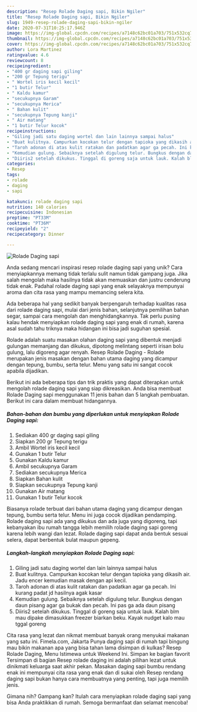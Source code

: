 ```yaml
---
description: "Resep Rolade Daging sapi, Bikin Ngiler"
title: "Resep Rolade Daging sapi, Bikin Ngiler"
slug: 1949-resep-rolade-daging-sapi-bikin-ngiler
date: 2020-07-31T10:25:17.946Z
image: https://img-global.cpcdn.com/recipes/a7148c62bc01a703/751x532cq70/rolade-daging-sapi-foto-resep-utama.jpg
thumbnail: https://img-global.cpcdn.com/recipes/a7148c62bc01a703/751x532cq70/rolade-daging-sapi-foto-resep-utama.jpg
cover: https://img-global.cpcdn.com/recipes/a7148c62bc01a703/751x532cq70/rolade-daging-sapi-foto-resep-utama.jpg
author: Lora Martinez
ratingvalue: 4.6
reviewcount: 8
recipeingredient:
- "400 gr daging sapi giling"
- "200 gr Tepung terigu"
- " Wortel iris kecil kecil"
- "1 butir Telur"
- " Kaldu kamur"
- "secukupnya Garam"
- "secukupnya Merica"
- " Bahan kulit"
- "secukupnya Tepung kanji"
- " Air matang"
- "1 butir Telur kocok"
recipeinstructions:
- "Giling jadi satu daging wortel dan lain lainnya sampai halus"
- "Buat kulitnya. Campurkan kocokan telur dengan tapioka yang dikasih air. Jadu encer kemudian masak dengan api kecil."
- "Taroh adonan di atas kulit ratakan dan padatkan agar ga pecah. Ini kurang padat jd hasilnya agak kasar"
- "Kemudian gulung. Sebaiknya setelah digulung telur. Bungkus dengan daun pisang agar ga bukak dan pecah. Ini pas ga ada daun pisang"
- "Diiris2 setelah dikukus. Tinggal di goreng saja untuk lauk. Kalah blm mau dipake dimasukkan freezer biarkan beku. Kayak nudget kalo mau tggal goreng"
categories:
- Resep
tags:
- rolade
- daging
- sapi

katakunci: rolade daging sapi 
nutrition: 140 calories
recipecuisine: Indonesian
preptime: "PT33M"
cooktime: "PT36M"
recipeyield: "2"
recipecategory: Dinner

---
```



![Rolade Daging sapi](https://img-global.cpcdn.com/recipes/a7148c62bc01a703/751x532cq70/rolade-daging-sapi-foto-resep-utama.jpg)

Anda sedang mencari inspirasi resep rolade daging sapi yang unik? Cara menyiapkannya memang tidak terlalu sulit namun tidak gampang juga. Jika salah mengolah maka hasilnya tidak akan memuaskan dan justru cenderung tidak enak. Padahal rolade daging sapi yang enak selayaknya mempunyai aroma dan cita rasa yang mampu memancing selera kita.

Ada beberapa hal yang sedikit banyak berpengaruh terhadap kualitas rasa dari rolade daging sapi, mulai dari jenis bahan, selanjutnya pemilihan bahan segar, sampai cara mengolah dan menghidangkannya. Tak perlu pusing kalau hendak menyiapkan rolade daging sapi yang enak di rumah, karena asal sudah tahu triknya maka hidangan ini bisa jadi suguhan spesial.

Rolade adalah suatu masakan olahan daging sapi yang dibentuk menjadi gulungan memanjang dan dikukus, dipotong melintang seperti irisan bolu gulung, lalu digoreng agar renyah. Resep Rolade Daging - Rolade merupakan jenis masakan dengan bahan utama daging yang dicampur dengan tepung, bumbu, serta telur. Menu yang satu ini sangat cocok apabila dijadikan.


Berikut ini ada beberapa tips dan trik praktis yang dapat diterapkan untuk mengolah rolade daging sapi yang siap dikreasikan. Anda bisa membuat Rolade Daging sapi menggunakan 11 jenis bahan dan 5 langkah pembuatan. Berikut ini cara dalam membuat hidangannya.

<!--inarticleads1-->

##### Bahan-bahan dan bumbu yang diperlukan untuk menyiapkan Rolade Daging sapi:

1. Sediakan 400 gr daging sapi giling
1. Siapkan 200 gr Tepung terigu
1. Ambil  Wortel iris kecil kecil
1. Gunakan 1 butir Telur
1. Gunakan  Kaldu kamur
1. Ambil secukupnya Garam
1. Sediakan secukupnya Merica
1. Siapkan  Bahan kulit
1. Siapkan secukupnya Tepung kanji
1. Gunakan  Air matang
1. Gunakan 1 butir Telur kocok


Biasanya rolade terbuat dari bahan utama daging yang dicampur dengan tepung, bumbu serta telur. Menu ini juga cocok dijadikan pendamping. Rolade daging sapi ada yang dikukus dan ada juga yang digoreng, tapi kebanyakan ibu rumah tangga lebih memilih rolade daging sapi goreng karena lebih wangi dan lezat. Rolade daging sapi dapat anda bentuk sesuai selera, dapat berbentuk bulat maupun gepeng. 

<!--inarticleads2-->

##### Langkah-langkah menyiapkan Rolade Daging sapi:

1. Giling jadi satu daging wortel dan lain lainnya sampai halus
1. Buat kulitnya. Campurkan kocokan telur dengan tapioka yang dikasih air. Jadu encer kemudian masak dengan api kecil.
1. Taroh adonan di atas kulit ratakan dan padatkan agar ga pecah. Ini kurang padat jd hasilnya agak kasar
1. Kemudian gulung. Sebaiknya setelah digulung telur. Bungkus dengan daun pisang agar ga bukak dan pecah. Ini pas ga ada daun pisang
1. Diiris2 setelah dikukus. Tinggal di goreng saja untuk lauk. Kalah blm mau dipake dimasukkan freezer biarkan beku. Kayak nudget kalo mau tggal goreng


Cita rasa yang lezat dan nikmat membuat banyak orang menyukai makanan yang satu ini. Fimela.com, Jakarta Punya daging sapi di rumah tapi bingung mau bikin makanan apa yang bisa tahan lama disimpan di kulkas? Resep Rolade Daging, Menu Istimewa untuk Weekend Ini. Simpan ke bagian favorit Tersimpan di bagian Resep rolade daging ini adalah pilihan lezat untuk dinikmati keluarga saat akhir pekan. Masakan daging sapi bumbu rendang enak ini mempunyai cita rasa yang enak dan di sukai oleh Resep rendang daging sapi bukan hanya cara membuatnya yang penting, tapi juga memilih jenis. 

Gimana nih? Gampang kan? Itulah cara menyiapkan rolade daging sapi yang bisa Anda praktikkan di rumah. Semoga bermanfaat dan selamat mencoba!
